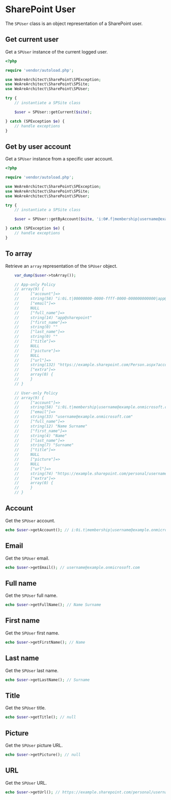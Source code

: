 # SharePoint User
The `SPUser` class is an object representation of a SharePoint user.

## Get current user
Get a `SPUser` instance of the current logged user.

```php
<?php

require 'vendor/autoload.php';

use WeAreArchitect\SharePoint\SPException;
use WeAreArchitect\SharePoint\SPSite;
use WeAreArchitect\SharePoint\SPUser;

try {
    // instantiate a SPSite class

    $user = SPUser::getCurrent($site);

} catch (SPException $e) {
    // handle exceptions
}
```

## Get by user account
Get a `SPUser` instance from a specific user account.

```php
<?php

require 'vendor/autoload.php';

use WeAreArchitect\SharePoint\SPException;
use WeAreArchitect\SharePoint\SPSite;
use WeAreArchitect\SharePoint\SPUser;

try {
    // instantiate a SPSite class

    $user = SPUser::getByAccount($site, 'i:0#.f|membership|username@example.onmicrosoft.com');

} catch (SPException $e) {
    // handle exceptions
}
```

## To array
Retrieve an `array` representation of the `SPUser` object.

```php
    var_dump($user->toArray());

    // App-only Policy
    // array(9) {
    //     ["account"]=>
    //     string(58) "i:0i.t|00000000-0000-ffff-0000-000000000000|app@sharepoint"
    //     ["email"]=>
    //     NULL
    //     ["full_name"]=>
    //     string(14) "app@sharepoint"
    //     ["first_name"]=>
    //     string(0) ""
    //     ["last_name"]=>
    //     string(0) ""
    //     ["title"]=>
    //     NULL
    //     ["picture"]=>
    //     NULL
    //     ["url"]=>
    //     string(132) "https://example.sharepoint.com/Person.aspx?accountname=i%3A0i%2Et%7C00000000%2D0000%2Dffff%2D0000%2D000000000000%7Capp%40sharepoint"
    //     ["extra"]=>
    //     array(0) {
    //     }
    // }

    // User-only Policy
    // array(9) {
    //     ["account"]=>
    //     string(58) "i:0i.t|membership|username@example.onmicrosoft.com"
    //     ["email"]=>
    //     string(33) "username@example.onmicrosoft.com"
    //     ["full_name"]=>
    //     string(12) "Name Surname"
    //     ["first_name"]=>
    //     string(4) "Name"
    //     ["last_name"]=>
    //     string(7) "Surname"
    //     ["title"]=>
    //     NULL
    //     ["picture"]=>
    //     NULL
    //     ["url"]=>
    //     string(74) "https://example.sharepoint.com/personal/username_example_onmicrosoft_com/"
    //     ["extra"]=>
    //     array(0) {
    //     }
    // }
```

## Account
Get the `SPUser` account.

```php
echo $user->getAccount(); // i:0i.t|membership|username@example.onmicrosoft.com
```

## Email
Get the `SPUser` email.

```php
echo $user->getEmail(); // username@example.onmicrosoft.com
```

## Full name
Get the `SPUser` full name.

```php
echo $user->getFullName(); // Name Surname
```

## First name
Get the `SPUser` first name.

```php
echo $user->getFirstName(); // Name
```

## Last name
Get the `SPUser` last name.

```php
echo $user->getLastName(); // Surname
```

## Title
Get the `SPUser` title.

```php
echo $user->getTitle(); // null
```

## Picture
Get the `SPUser` picture URL.

```php
echo $user->getPicture(); // null
```

## URL
Get the `SPUser` URL.

```php
echo $user->getUrl(); // https://example.sharepoint.com/personal/username_example_onmicrosoft_com/
```
